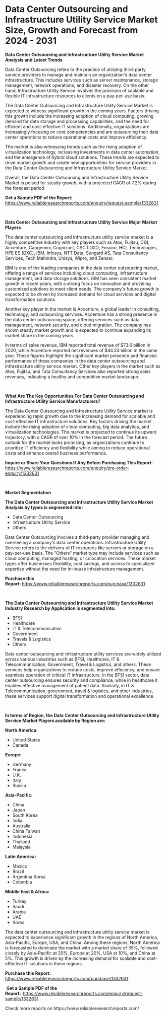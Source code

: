 <p><h1>Data Center Outsourcing and Infrastructure Utility Service Market Size, Growth and Forecast from 2024 - 2031</h1></p><p><strong>Data Center Outsourcing and Infrastructure Utility Service Market Analysis and Latest Trends</strong></p>
<p><p>Data Center Outsourcing refers to the practice of utilizing third-party service providers to manage and maintain an organization's data center infrastructure. This includes services such as server maintenance, storage management, network operations, and disaster recovery. On the other hand, Infrastructure Utility Service involves the provision of scalable and flexible IT infrastructure resources to clients on a pay-per-use basis.</p><p>The Data Center Outsourcing and Infrastructure Utility Service Market is expected to witness significant growth in the coming years. Factors driving this growth include the increasing adoption of cloud computing, growing demand for data storage and processing capabilities, and the need for efficient and cost-effective IT solutions. Additionally, organizations are increasingly focusing on core competencies and are outsourcing their data center operations to reduce operational costs and improve efficiency.</p><p>The market is also witnessing trends such as the rising adoption of virtualization technology, increasing investments in data center automation, and the emergence of hybrid cloud solutions. These trends are expected to drive market growth and create new opportunities for service providers in the Data Center Outsourcing and Infrastructure Utility Service Market.</p><p>Overall, the Data Center Outsourcing and Infrastructure Utility Service Market is poised for steady growth, with a projected CAGR of 7.2% during the forecast period.</p></p>
<p><strong>Get a Sample PDF of the Report:&nbsp;</strong> <a href="https://www.reliableresearchreports.com/enquiry/request-sample/1332631">https://www.reliableresearchreports.com/enquiry/request-sample/1332631</a></p>
<p>&nbsp;</p>
<p><strong>Data Center Outsourcing and Infrastructure Utility Service Major Market Players</strong></p>
<p><p>The data center outsourcing and infrastructure utility service market is a highly competitive industry with key players such as Atos, Fujitsu, CGI, Accenture, Capgemini, Cognizant, CSC (DXC), Ensono, HCL Technologies, HPE ES (DXC), IBM, Infosys, NTT Data, Sungard AS, Tata Consultancy Services, Tech Mahindra, Unisys, Wipro, and Zensar.</p><p>IBM is one of the leading companies in the data center outsourcing market, offering a range of services including cloud computing, infrastructure management, and data storage solutions. IBM has seen consistent market growth in recent years, with a strong focus on innovation and providing customized solutions to meet client needs. The company's future growth is expected to be driven by increased demand for cloud services and digital transformation solutions.</p><p>Another key player in the market is Accenture, a global leader in consulting, technology, and outsourcing services. Accenture has a strong presence in the data center outsourcing space, offering services such as data management, network security, and cloud migration. The company has shown steady market growth and is expected to continue expanding its market share in the coming years.</p><p>In terms of sales revenue, IBM reported total revenue of $73.6 billion in 2020, while Accenture reported net revenues of $44.33 billion in the same year. These figures highlight the significant market presence and financial performance of these companies in the data center outsourcing and infrastructure utility service market. Other key players in the market such as Atos, Fujitsu, and Tata Consultancy Services also reported strong sales revenues, indicating a healthy and competitive market landscape.</p></p>
<p>&nbsp;</p>
<p><strong>What Are The Key Opportunities For Data Center Outsourcing and Infrastructure Utility Service Manufacturers?</strong></p>
<p><p>The Data Center Outsourcing and Infrastructure Utility Service market is experiencing rapid growth due to the increasing demand for scalable and cost-effective IT infrastructure solutions. Key factors driving the market include the rising adoption of cloud computing, big data analytics, and virtualization technologies. The market is projected to continue its upward trajectory, with a CAGR of over 10% in the forecast period. The future outlook for the market looks promising, as organizations continue to prioritize IT efficiency and flexibility while aiming to reduce operational costs and enhance overall business performance.</p></p>
<p><strong>Inquire or Share Your Questions If Any Before Purchasing This Report:</strong> <a href="https://www.reliableresearchreports.com/enquiry/pre-order-enquiry/1332631">https://www.reliableresearchreports.com/enquiry/pre-order-enquiry/1332631</a></p>
<p>&nbsp;</p>
<p><strong>Market Segmentation</strong></p>
<p><strong>The Data Center Outsourcing and Infrastructure Utility Service Market Analysis by types is segmented into:</strong></p>
<p><ul><li>Data Center Outsourcing</li><li>Infrastructure Utility Service</li><li>Others</li></ul></p>
<p><p>Data Center Outsourcing involves a third-party provider managing and overseeing a company's data center operations. Infrastructure Utility Service refers to the delivery of IT resources like servers or storage on a pay-per-use basis. The "Others" market type may include services such as cloud computing, managed hosting, or colocation services. These market types offer businesses flexibility, cost savings, and access to specialized expertise without the need for in-house infrastructure management.</p></p>
<p><strong>Purchase this Report:&nbsp;</strong><a href="https://www.reliableresearchreports.com/purchase/1332631">https://www.reliableresearchreports.com/purchase/1332631</a></p>
<p>&nbsp;</p>
<p><strong>The Data Center Outsourcing and Infrastructure Utility Service Market Industry Research by Application is segmented into:</strong></p>
<p><ul><li>BFSI</li><li>Healthcare</li><li>IT & Telecommunication</li><li>Government</li><li>Travels & Logistics</li><li>Others</li></ul></p>
<p><p>Data center outsourcing and infrastructure utility services are widely utilized across various industries such as BFSI, Healthcare, IT & Telecommunication, Government, Travel & Logistics, and others. These services help organizations to reduce costs, improve efficiency, and ensure seamless operation of critical IT infrastructure. In the BFSI sector, data center outsourcing ensures security and compliance, while in healthcare it enables effective management of patient data. Similarly, in IT & Telecommunication, government, travel & logistics, and other industries, these services support digital transformation and operational excellence.</p></p>
<p>&nbsp;</p>
<p><strong>In terms of Region, the Data Center Outsourcing and Infrastructure Utility Service Market Players available by Region are:</strong></p>
<p>
    <p> <strong> North America: </strong>
        <ul>
            <li>United States</li>
            <li>Canada</li>
        </ul>
        </p> 
    <p> <strong> Europe: </strong>
        <ul>
            <li>Germany</li>
            <li>France</li>
            <li>U.K.</li>
            <li>Italy</li>
            <li>Russia</li>
        </ul>
        </p> 
    <p> <strong> Asia-Pacific: </strong>
        <ul>
            <li>China</li>
            <li>Japan</li>
            <li>South Korea</li>
            <li>India</li>
            <li>Australia</li>
            <li>China Taiwan</li>
            <li>Indonesia</li>
            <li>Thailand</li>
            <li>Malaysia</li>
        </ul>
        </p> 
    <p> <strong> Latin America: </strong>
        <ul>
            <li>Mexico</li>
            <li>Brazil</li>
            <li>Argentina Korea</li>
            <li>Colombia</li>
        </ul>
        </p> 
    <p> <strong> Middle East & Africa: </strong>
        <ul>
            <li>Turkey</li>
            <li>Saudi</li>
            <li>Arabia</li>
            <li>UAE</li>
            <li>Korea</li>
        </ul>
    </p>
    </p>
<p><p>The data center outsourcing and infrastructure utility service market is expected to experience significant growth in the regions of North America, Asia-Pacific, Europe, USA, and China. Among these regions, North America is forecasted to dominate the market with a market share of 35%, followed closely by Asia-Pacific at 30%, Europe at 20%, USA at 10%, and China at 5%. This growth is driven by the increasing demand for scalable and cost-effective IT solutions in these regions.</p></p>
<p><strong>Purchase this Report: </strong><a href="https://www.reliableresearchreports.com/purchase/1332631">https://www.reliableresearchreports.com/purchase/1332631</a></p>
<p>&nbsp;<strong>Get a Sample PDF of the Report:&nbsp;&nbsp;</strong><a href="https://www.reliableresearchreports.com/enquiry/request-sample/1332631">https://www.reliableresearchreports.com/enquiry/request-sample/1332631</a></p>
<p><strong></strong></p>
<p>Check more reports on https://www.reliableresearchreports.com/</p>